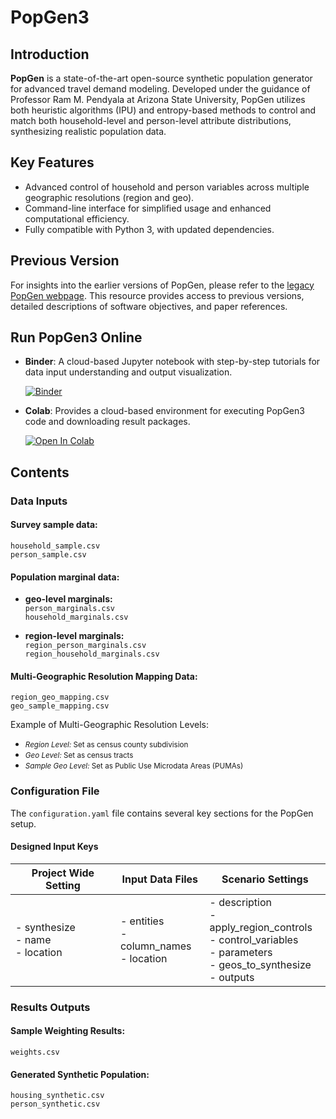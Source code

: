 # PopGen3

## Introduction

**PopGen** is a state-of-the-art open-source synthetic population generator for advanced travel demand modeling. Developed under the guidance of Professor Ram M. Pendyala at Arizona State University, PopGen utilizes both heuristic algorithms (IPU) and entropy-based methods to control and match both household-level and person-level attribute distributions, synthesizing realistic population data.

## Key Features

- Advanced control of household and person variables across multiple geographic resolutions (region and geo).
- Command-line interface for simplified usage and enhanced computational efficiency.
- Fully compatible with Python 3, with updated dependencies.
  
## Previous Version
For insights into the earlier versions of PopGen, please refer to the [legacy PopGen webpage](https://www.mobilityanalytics.org/popgen.html). This resource provides access to previous versions, detailed descriptions of software objectives, and paper references.

## Run PopGen3 Online
- **Binder**: A cloud-based Jupyter notebook with step-by-step tutorials for data input understanding and output visualization.

   [![Binder](https://mybinder.org/badge_logo.svg)](https://mybinder.org/v2/gh/tomnetutc/PopGen3/main?filepath=popgen_learning%2Fpopgen_learning.ipynb)

- **Colab**: Provides a cloud-based environment for executing PopGen3 code and downloading result packages.

   [![Open In Colab](https://colab.research.google.com/assets/colab-badge.svg)](https://colab.research.google.com/drive/1j1Stb8IA8OfaoPRh232kId8hqi3dUtur?usp=sharing)


## Contents

### Data Inputs

#### Survey sample data:
  `household_sample.csv`       
  `person_sample.csv`

#### Population marginal data:

- **geo-level marginals:**  
     `person_marginals.csv`  
     `household_marginals.csv`  

- **region-level marginals:**  
  `region_person_marginals.csv`  
  `region_household_marginals.csv`  

#### Multi-Geographic Resolution Mapping Data:

  `region_geo_mapping.csv`  
  `geo_sample_mapping.csv`

Example of Multi-Geographic Resolution Levels:
- <small><i>Region Level:</i> Set as census county subdivision</small>
- <small><i>Geo Level:</i> Set as census tracts</small>
- <small><i>Sample Geo Level:</i> Set as Public Use Microdata Areas (PUMAs)</small>

### Configuration File 

The `configuration.yaml` file contains several key sections for the PopGen setup. 

#### Designed Input Keys

| **Project Wide Setting** | **Input Data Files** | **Scenario Settings** |
| --- | --- | --- |
| - synthesize<br>- name<br>- location | - entities<br>- column_names<br>- location | - description<br>- apply_region_controls<br>- control_variables<br>- parameters<br>- geos_to_synthesize<br>- outputs |

### Results Outputs

#### Sample Weighting Results:

`weights.csv`
#### Generated Synthetic Population:
`housing_synthetic.csv`                                
`person_synthetic.csv`




